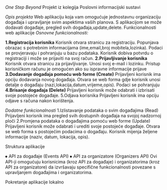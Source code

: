 *One Step Beyond*
Projekt iz kolegija Poslovni informacijski sustavi

*Opis projekta*
Web aplikaciju koja vam omogućuje jednostavnu organizaciju događaja i upravljanje svim aspektima vaših planova. S aplikacijom se može dodavati događaje, pregled svih događaja,update,delete.
Funkcionalnosti web aplikacije
*Osnovne funkcionalnosti:*

**1.Registracija korisnika**
Korisnik otvara stranicu za registraciju.
Popunjava obrazac s potrebnim informacijama (ime,email,broj mobitela,lozinka).
Podaci se provjeravaju i pohranjuju u bazu podataka.
Korisnik dobiva potvrdu o registraciji i može se prijaviti na svoj račun.
**2.Prijavljivanje korisnika**
Korisnik otvara stranicu za prijavljivanje.
Unosi svoj e-mail i lozinku.
Pristup korisničkom računu je omogućen ako su ispravne informacije prijave
**3.Dodavanje događaja pomoću web forme (Create)**
Prijavljeni korisnik ima opciju dodavanja novog događaja.
Otvara se web forma gdje korisnik unosi detalje o događaju (nazi,lokacija,datum,vrijeme,opis).
Podaci se pohranjuju 
**4.Brisanje događaja (Delete)**
Prijavljeni korisnik može odabrati i izbrisati svoje postojeće događaje.
5.Odjava korisnika
Prijavljeni korisnik ima opciju odjave s računa nakon korištenja.

*Dodatne funkcionalnosti*
1.Izlistavanje podataka o svim događajima (Read)
Prijavljeni korisnik ima pregled svih dostupnih događaja na svojoj nadzornoj ploči 2.Promjena podataka o događajima pomoću web forme (Update)
Prijavljeni korisnik može odabrati i urediti svoje postojeće događaje.
Otvara se web forma s postojećim podacima o događaju.
Korisnik mijenja željene informacije (naziv, datum, lokacija, opis).

Struktura aplikacije

⦁	API za događaje (Events API)
⦁	API za organizatore (Organizers API)
Ovi API-ji omogućuju korisnicima (kroz API za događaje) i organizatorima (kroz API za organizatore) da izvršavaju specifične funkcionalnosti povezane s upravljanjem događajima i organizatorima. 

Pokretanje aplikacije lokalno
